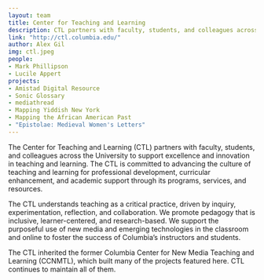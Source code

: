 ```yaml
---
layout: team
title: Center for Teaching and Learning
description: CTL partners with faculty, students, and colleagues across the University to support excellence and innovation in teaching and learning.
link: "http://ctl.columbia.edu/" 
author: Alex Gil
img: ctl.jpeg
people:
- Mark Phillipson
- Lucile Appert
projects:
- Amistad Digital Resource
- Sonic Glossary
- mediathread
- Mapping Yiddish New York
- Mapping the African American Past
- "Epistolae: Medieval Women's Letters"
---
```


The Center for Teaching and Learning (CTL) partners with faculty, students, and colleagues across the University to support excellence and innovation in teaching and learning. The CTL is committed to advancing the culture of teaching and learning for professional development, curricular enhancement, and academic support through its programs, services, and resources.

The CTL understands teaching as a critical practice, driven by inquiry, experimentation, reflection, and collaboration. We promote pedagogy that is inclusive, learner-centered, and research-based. We support the purposeful use of new media and emerging technologies in the classroom and online to foster the success of Columbia’s instructors and students.

The CTL inherited the former Columbia Center for New Media Teaching and Learning (CCNMTL), which built many of the projects featured here. CTL continues to maintain all of them.